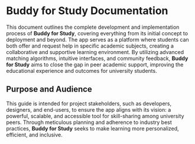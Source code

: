 # Buddy for Study Documentation

This document outlines the complete development and implementation process of **Buddy for Study**, covering everything from its initial concept to deployment and beyond. The app serves as a platform where students can both offer and request help in specific academic subjects, creating a collaborative and supportive learning environment. By utilizing advanced matching algorithms, intuitive interfaces, and community feedback, **Buddy for Study** aims to close the gap in peer academic support, improving the educational experience and outcomes for university students.

## Purpose and Audience

This guide is intended for project stakeholders, such as developers, designers, and end-users, to ensure the app aligns with its vision: a powerful, scalable, and accessible tool for skill-sharing among university peers. Through meticulous planning and adherence to industry best practices, **Buddy for Study** seeks to make learning more personalized, efficient, and inclusive.
